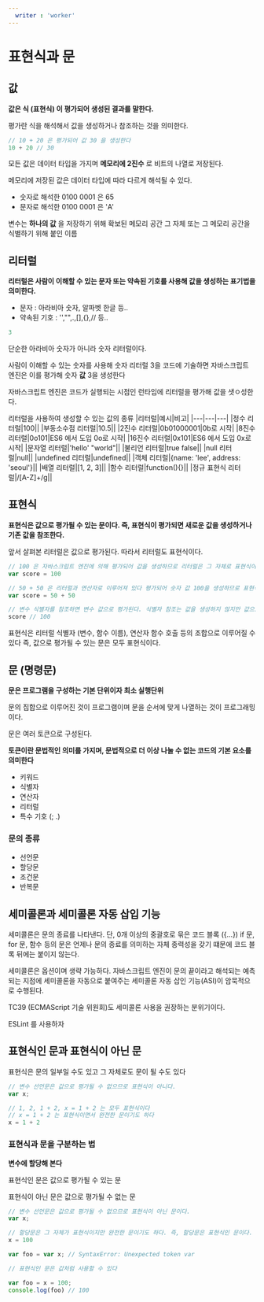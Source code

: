 ```yaml
---
  writer : 'worker'
---
```


# 표현식과 문

## 값

**값은 식 (표현식) 이 평가되어 생성된 결과를 말한다.**

평가란 식을 해석해서 값을 생성하거나 참조하는 것을 의미한다.

```javascript
// 10 + 20 은 평가되어 값 30 을 생성한다
10 + 20 // 30
```

모든 값은 데이터 타입을 가지며 **메모리에 2진수** 로 비트의 나열로 저장된다.

메모리에 저장된 값은 데이터 타입에 따라 다르게 해석될 수 있다.

- 숫자로 해석한 0100 0001 은 65
- 문자로 해석한 0100 0001 은 'A'

변수는 **하나의 값** 을 저장하기 위해 확보된 메모리 공간 그 자체 또는 그 메모리 공간을 식별하기 위해 붙인 이름

## 리터럴

**리터럴은 사람이 이해할 수 있는 문자 또는 약속된 기호를 사용해 값을 생성하는 표기법을 의미한다.**
- 문자 : 아라비아 숫자, 알파벳 한글 등..
- 약속된 기호 : '',"",.,[],{},// 등..
```javascript
3
```
단순한 아라비아 숫자가 아니라 숫자 리터럴이다.

사람이 이해할 수 있는 숫자를 사용해 숫자 리터럴 3을 코드에 기술하면 자바스크립트 엔진은 이를 평가해 숫자 **값** 3을 생성한다

자바스크립트 엔진은 코드가 실행되는 시점인 런타임에 리터럴을 평가해 값을 샛ㅇ성한다.

리터럴을 사용하여 생성할 수 있는 값의 종류
|리터럴|예시|비고|
|---|---|---|
|정수 리터럴|100||
|부동소수점 리터럴|10.5||
|2진수 리터럴|0b01000001|0b로 시작|
|8진수 리터럴|0o101|ES6 에서 도입 0o로 시작|
|16진수 리터럴|0x101|ES6 에서 도입 0x로 시작|
|문자열 리터럴|'hello' "world"||
|불리언 리터럴|true false||
|null 리터럴|null||
|undefined 리터럴|undefined||
|객체 리터럴|{name: 'lee', address: 'seoul'}||
|배열 리터럴|[1, 2, 3]||
|함수 리터럴|function(){}||
|정규 표현식 리터럴|/[A-Z]+/g||


## 표현식

**표현식은 값으로 평가될 수 있는 문이다. 즉, 표현식이 평가되면 새로운 값을 생성하거나 기존 값을 참조한다.**

앞서 살펴본 리터럴은 값으로 평가된다. 따라서 리터럴도 표현식이다.

```javascript
// 100 은 자바스크립트 엔진에 의해 평가되어 값을 생성하므로 리터럴은 그 자체로 표현식이다.
var score = 100

// 50 + 50 은 리터럴과 연산자로 이루어져 있다 평가되어 숫자 값 100을 생성하므로 표현식이다.
var score = 50 + 50

// 변수 식별자를 참조하면 변수 값으로 평가된다. 식별자 참조는 값을 생성하지 않지만 값으로 평가되어 표현식이다.
score // 100
```

표현식은 리터럴 식별자 (변수, 함수 이름), 연산자 함수 호출 등의 조합으로 이루어질 수 있다 즉, 값으로 평가될 수 있는 문은 모두 표현식이다.

## 문 (명령문)

**문은 프로그램을 구성하는 기본 단위이자 최소 실행단위**

문의 집합으로 이루어진 것이 프로그램이며 문을 순서에 맞게 나열하는 것이 프로그래밍이다.

문은 여러 토큰으로 구성된다.

**토큰이란 문법적인 의미를 가지며, 문법적으로 더 이상 나눌 수 없는 코드의 기본 요소를 의미한다**

- 키워드
- 식별자
- 연산자
- 리터럴
- 특수 기호 (; .)

### 문의 종류
- 선언문
- 할당문
- 조건문
- 반복문

## 세미콜론과 세미콜론 자동 삽입 기능

세미콜론은 문의 종료를 나타낸다. 단, 0개 이상의 중괄호로 묶은 코드 블록 ({...}) if 문, for 문, 함수 등의 문은 언제나 문의 종료를 의미하는 자체 종력성을 갖기 떄문에 코드 블록 뒤에는 붙이지 않는다.

세미콜론은 옵션이며 생략 가능하다. 자바스크립트 엔진이 문의 끝이라고 해석되는 예측되는 지점에 세미콜론을 자동으로 붙여주는 세미콜론 자동 삽인 기능(ASI)이 암묵적으로 수행된다.

TC39 (ECMAScript 기술 위원회)도 세미콜론 사용을 권장하는 분위기이다.

ESLint 를 사용하자

## 표현식인 문과 표현식이 아닌 문

표현식은 문의 일부일 수도 있고 그 자체로도 문이 될 수도 있다
```javascript
// 변수 선언문은 값으로 평가될 수 없으므로 표현식이 아니다.
var x;

// 1, 2, 1 + 2, x = 1 + 2 는 모두 표현식이다
// x = 1 + 2 는 표현식이면서 완전한 문이기도 하다
x = 1 + 2
```

### 표현식과 문을 구분하는 법

**변수에 할당해 본다**

표현식인 문은 값으로 평가될 수 있는 문

표현식이 아닌 문은 값으로 평가될 수 없는 문

```javascript
// 변수 선언문은 값으로 평가될 수 없으므로 표현식이 아닌 문이다.
var x;

// 할당문은 그 자체가 표현식이지만 완전한 문이기도 하다. 즉, 할당문은 표현식인 문이다.
x = 100

var foo = var x; // SyntaxError: Unexpected token var

// 표현식인 문은 값처럼 사용할 수 있다

var foo = x = 100;
console.log(foo) // 100
```
